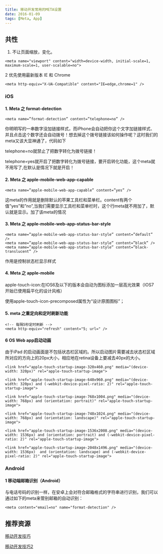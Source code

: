 ```yaml
---
title: 移动开发常用的META设置
date: 2016-01-09
tags: [Meta, App]
---
```


## 共性

1. 不让页面缩放，变化。

```
<meta name="viewport" content="width=device-width, initial-scale=1, maximum-scale=1, user-scalable=no">
```

2 优先使用最新版本 IE 和 Chrome

```
<meta http-equiv="X-UA-Compatible" content="IE=edge,chrome=1" />
```

### iOS

#### 1.   Meta 之 format-detection

```
<meta name=”format-detection” content=”telephone=no” />

```
<!--more-->

你明明写的一串数字没加链接样式，而iPhone会自动把你这个文字加链接样式、并且点击这个数字还会自动拨号！想去掉这个拨号链接该如何操作呢？这时我们的meta又该大显神通了，代码如下

telephone=no就禁止了把数字转化为拨号链接！

telephone=yes就开启了把数字转化为拨号链接，要开启转化功能，这个meta就不用写了,在默认是情况下就是开启！

#### 2.  Meta 之 apple-mobile-web-app-capable

```
<meta name=”apple-mobile-web-app-capable” content=”yes” />
```

这meta的作用就是删除默认的苹果工具栏和菜单栏。content有两个值”yes”和”no”,当我们需要显示工具栏和菜单栏时，这个行meta就不用加了，默认就是显示。加了该meta的情况


#### 3.  Meta 之 apple-mobile-web-app-status-bar-style

```
<meta name=”apple-mobile-web-app-status-bar-style” content=”default” />
<meta name=”apple-mobile-web-app-status-bar-style” content=”black” />
<meta name=”apple-mobile-web-app-status-bar-style” content=”black-translucent” />
```
作用是控制状态栏显示样式

#### 4. Meta 之 apple-mobile

apple-touch-icon:在IOS6及以下的版本会自动为图标添加一层高光效果（IOS7开始已使用扁平化的设计风格）

使用apple-touch-icon-precomposed属性为“设计原图图标”；


#### 5. meta 之重定向和定时刷新功能

```
<!-- 每隔5秒定时刷新 -->  
<meta http-equiv="refresh" content="5; url=" />  
```

#### 6 OS Web app启动动画

由于iPad 的启动画面是不包括状态栏区域的。所以启动图片需要减去状态栏区域所对应的方向上的20px大小，相应地在retina设备上要减去40px的大小。

```
<link href="apple-touch-startup-image-320x460.png" media="(device-width: 320px)" rel="apple-touch-startup-image">

<link href="apple-touch-startup-image-640x960.png" media="(device-width: 320px) and (-webkit-device-pixel-ratio: 2)" rel="apple-touch-startup-image">

<link href="apple-touch-startup-image-768x1004.png" media="(device-width: 768px) and (orientation: portrait)" rel="apple-touch-startup-image">

<link href="apple-touch-startup-image-748x1024.png" media="(device-width: 768px) and (orientation: landscape)" rel="apple-touch-startup-image">

<link href="apple-touch-startup-image-1536x2008.png" media="(device-width: 1536px) and (orientation: portrait) and (-webkit-device-pixel-ratio: 2)" rel="apple-touch-startup-image">

<link href="apple-touch-startup-image-2048x1496.png" media="(device-width: 1536px)  and (orientation: landscape) and (-webkit-device-pixel-ratio: 2)" rel="apple-touch-startup-image">
```

### Android

#### 1 移动端邮箱识别（Android）

与电话号码的识别一样，在安卓上会对符合邮箱格式的字符串进行识别，我们可以通过如下的meta来管别邮箱的自动识别：

```
<meta content="email=no" name="format-detection" />
```

## 推荐资源

[移动开发技巧](http://www.imooc.com/article/1115)

[移动开发技巧2](http://www.cnblogs.com/pifoo/archive/2011/05/28/webkit-webapp.html)
